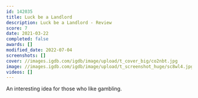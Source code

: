 ```yaml
---
id: 142035
title: Luck be a Landlord
description: Luck be a Landlord - Review
score: 7
date: 2021-03-22
completed: false
awards: []
modified_date: 2022-07-04
screenshots: []
cover: //images.igdb.com/igdb/image/upload/t_cover_big/co2nbt.jpg
image: //images.igdb.com/igdb/image/upload/t_screenshot_huge/sc8wl4.jpg
videos: []
---
```

An interesting idea for those who like gambling.